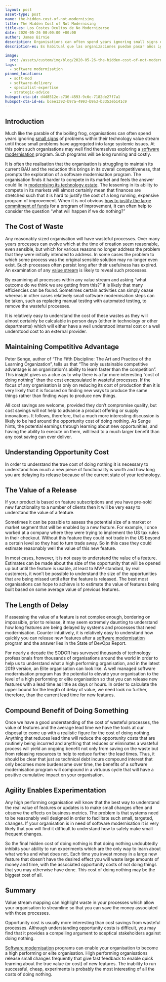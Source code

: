 ```yaml
---
layout: post
asset-type: post
name: the-hidden-cost-of-not-modernising
title: The Hidden Cost of Not Modernising
title-es: Los Costes Ocultos de No Modernizarse
date: 2020-05-26 00:00:00 +00:00
author: James Birnie
description: Organisations can often spend years ignoring small signs of problems within their technology value stream until those small problems have aggregated into large systemic issues.
description-es: Es habitual que las organizaciones puedan pasar años ignorando pequeños signos de problemas dentro de su flujo de valor tecnológico hasta que ese convierten en grandes problemas sistémicos.

image:
  src: /assets/custom/img/blog/2020-05-26-the-hidden-cost-of-not-modernising/hidden-costs-of-doing-nothing.jpg
tags:
  - software modernisation
pinned_locations:
  - soft-mod
  - software-delivery
  - specialist-expertise
  - strategic-advice
hubspot-cta-id: d4d8512e-c736-4593-9c6c-7182de27f7a1
hubspot-cta-id-es: bcee1392-b97a-4993-b9a3-b3353eb141c9
---
```


## Introduction
Much like the parable of the boiling frog, organisations can often spend years ignoring [small signs](https://codurance.com/2020/05/12/5-signs-that-its-time-to-launch-a-modernisation-strategy/) of problems within their technology value stream until those small problems have aggregated into large systemic issues. At this point such organisations may well find themselves exploring a [software modernisation](https://codurance.com/services/software-modernisation/) program. Such programs will be long running and costly.

It is often the realisation that the organisation is struggling to maintain its current BAU and the reduction this brings in its overall competitiveness, that prompts the exploration of a software modernisation program. The organisation finds it harder to compete in its market and feels the answer could lie in [modernising its technology estate](https://codurance.com/2020/05/05/what-is-software-modernisation/). The lessening in its ability to compete in its markets will almost certainly mean that finances are stretched such that it is hard to justify the cost of a long running, expensive program of improvement. When it is not obvious [how to justify the large commitment of funds](https://codurance.com/2020/05/18/building-a-business-case-for-your-software-modernisation-initiative/) for a program of improvement, it can often help to consider the question “what will happen if we do nothing?”

## The Cost of Waste

Any reasonably sized organisation will have wasteful processes. Over many years processes can evolve which at the time of creation seem reasonable, even sensible, but which for various reasons no longer address the problem that they were initially intended to address. In some cases the problem to which some process was the original sensible solution may no longer even exist. Such processes often persist long after their usefulness has expired. An examination of any [value stream](https://codurance.com/podcasts/2019-11-18-value-stram-mapping/) is likely to reveal such processes.

By examining all processes within any value stream and asking “what outcome do we think we are getting from this?” it is likely that many efficiencies can be found. Sometimes certain activities can simply cease whereas in other cases relatively small software modernisation steps can be taken, such as replacing manual testing with automated testing, to remove the wasteful processes.

It is relatively easy to understand the cost of these wastes as they will almost certainly be calculable in person days (either in technology or other departments) which will either have a well understood internal cost or a well understood cost to an external provider.

## Maintaining Competitive Advantage

Peter Senge, author of “The Fifth Discipline: The Art and Practice of the Learning Organization”, tells us that “The only sustainable competitive advantage is an organization's ability to learn faster than the competition”. This insight gives us a clue as to why there is a far more interesting “cost of doing nothing” than the cost encapsulated in wasteful processes. If the focus of any organisation is only on reducing its cost of production then it is very likely that it is focused on finding new ways to produce the same things rather than finding ways to produce new things.

All cost savings are welcome, provided they don’t compromise quality, but cost savings will not help to advance a product offering or supply innovations. It follows, therefore, that a much more interesting discussion is likely to be had around the opportunity cost of doing nothing. As Senge hints, the potential earnings through learning about new opportunities, and having the ability to execute on them, will lead to a much larger benefit than any cost saving can ever deliver.

## Understanding Opportunity Cost
In order to understand the true cost of doing nothing it is necessary to understand how much a new piece of functionality is worth and how long you are delaying its release because of the current state of your technology.

## The Value of a Release

If your product is based on feature subscriptions and you have pre-sold new functionality to a number of clients then it will be very easy to understand the value of a feature.

Sometimes it can be possible to assess the potential size of a market or market segment that will be enabled by a new feature. For example, I once worked at a company where they were trying to implement the US tax rules in their checkout. Without this feature they could not trade in the US beyond a certain level so they had to turn trade away. So in this case they could estimate reasonably well the value of this new feature.

In most cases, however, it is not easy to understand the value of a feature. Estimates can be made about the size of the opportunity that will be opened up but until the feature is usable, at least to MVP standard, by real customers, it won’t be possible to understand the size of the opportunities that are being missed until after the feature is released. The best most organisations can hope to achieve is to estimate the value of features being built based on some average value of previous features.

## The Length of Delay

If assessing the value of a feature is not complex enough, bordering on impossible, prior to release, it may seem extremely daunting to understand how long features are being delayed by systems and processes that need modernisation. Counter intuitively, it is relatively easy to understand how quickly you can release new features after a [software modernisation](https://codurance.com/services/software-modernisation/) program and the answer lies in the State of DevOps Report.

For nearly a decade the SODOR has surveyed thousands of technology professionals from thousands of organisations around the world in order to help us to understand what a high performing organisation, and in the latest 2019 version, an Elite organisation can look like. A well managed software modernisation program has the potential to elevate your organisation to the level of a high performing or elite organisation so that you can release new features with a lead time as little as days or hours. In order to calculate the upper bound for the length of delay of value, we need look no further, therefore, than the current lead time for new features.

## Compound Benefit of Doing Something

Once we have a good understanding of the cost of wasteful processes, the value of features and the average lead time we have the tools at our disposal to come up with a realistic figure for the cost of doing nothing. Anything that reduces lead time will reduce the opportunity costs that are routinely being incurred and anything that reduces or eliminates a wasteful process will yield an ongoing benefit not only from saving on the waste but from releasing resources to help to reduce further the lead times. Thus, it should be clear that just as technical debt incurs compound interest that only becomes more burdensome over time, the benefits of a software modernisation program will compound in a virtuous cycle that will have a positive cumulative impact on your organisation.

## Agility Enables Experimentation

Any high performing organisation will know that the best way to understand the real value of features or updates is to make small changes often and observe the effects on business metrics. The problem is that systems need to be reasonably well designed in order to facilitate such small, targeted, changes. If your organisation is in need of software modernisation it is very likely that you will find it difficult to understand how to safely make small frequent changes.

So the final hidden cost of doing nothing is that doing nothing undoubtedly inhibits your ability to run experiments which are the only way to learn about what works and what does not. Each time you invest money in a large new feature that doesn’t have the desired effect you will waste large amounts of money and time, with the associated opportunity costs of not doing things that you may otherwise have done. This cost of doing nothing may be the biggest cost of all.

## Summary

Value stream mapping can highlight waste in your processes which allow your organisation to streamline so that you can save the money associated with those processes.

Opportunity cost is usually more interesting than cost savings from wasteful processes. Although understanding opportunity costs is difficult, you may find that it provides a compelling argument to sceptical stakeholders against doing nothing.

[Software modernisation](https://codurance.com/services/software-modernisation/) programs can enable your organisation to become a high performing or elite organisation. High performing organisations release small changes frequently that give fast feedback to enable quick learning about the true value (or cost) of new features. The inability to run successful, cheap, experiments is probably the most interesting of all the costs of doing nothing.
